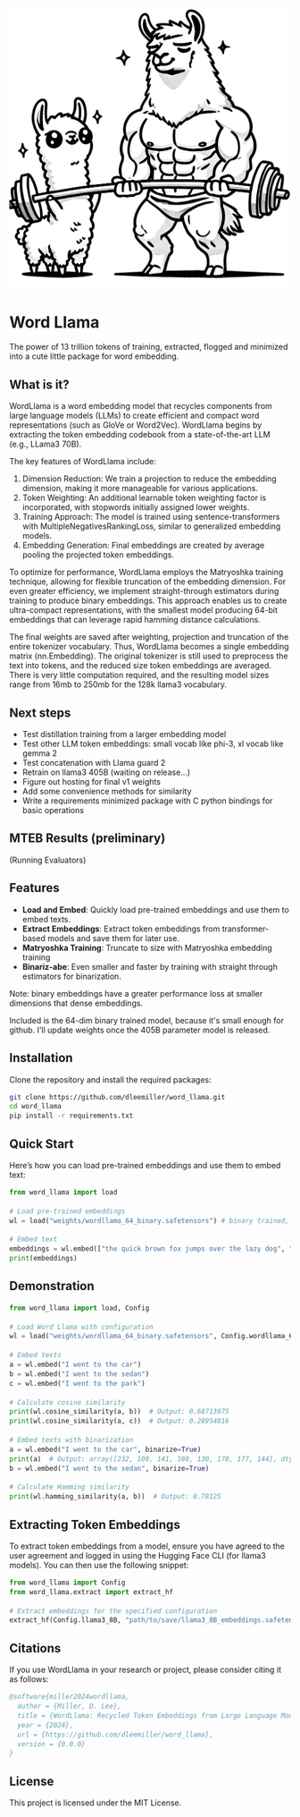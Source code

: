 ![Word Llama](wordllama.png)

# Word Llama

The power of 13 trillion tokens of training, extracted, flogged and minimized into a cute little package for word embedding.

## What is it?

WordLlama is a word embedding model that recycles components from large language models (LLMs) to create efficient and compact word representations (such as GloVe or Word2Vec).
WordLlama begins by extracting the token embedding codebook from a state-of-the-art LLM (e.g., LLama3 70B).

The key features of WordLlama include:

1. Dimension Reduction: We train a projection to reduce the embedding dimension, making it more manageable for various applications.
2. Token Weighting: An additional learnable token weighting factor is incorporated, with stopwords initially assigned lower weights.
3. Training Approach: The model is trained using sentence-transformers with MultipleNegativesRankingLoss, similar to generalized embedding models.
4. Embedding Generation: Final embeddings are created by average pooling the projected token embeddings.

To optimize for performance, WordLlama employs the Matryoshka training technique, allowing for flexible truncation of the embedding dimension.
For even greater efficiency, we implement straight-through estimators during training to produce binary embeddings.
This approach enables us to create ultra-compact representations, with the smallest model producing 64-bit embeddings that can leverage rapid hamming distance calculations.

The final weights are saved after weighting, projection and truncation of the entire tokenizer vocabulary. Thus, WordLlama becomes a single embedding matrix (nn.Embedding). The original
tokenizer is still used to preprocess the text into tokens, and the reduced size token embeddings are averaged. There is very little computation required, and the
resulting model sizes range from 16mb to 250mb for the 128k llama3 vocabulary.

## Next steps

- Test distillation training from a larger embedding model
- Test other LLM token embeddings: small vocab like phi-3, xl vocab like gemma 2
- Test concatenation with Llama guard 2
- Retrain on llama3 405B (waiting on release...)
- Figure out hosting for final v1 weights
- Add some convenience methods for similarity
- Write a requirements minimized package with C python bindings for basic operations

## MTEB Results (preliminary)

(Running Evaluators)

## Features

- **Load and Embed**: Quickly load pre-trained embeddings and use them to embed texts.
- **Extract Embeddings**: Extract token embeddings from transformer-based models and save them for later use.
- **Matryoshka Training**: Truncate to size with Matryoshka embedding training
- **Binariz-abe**: Even smaller and faster by training with straight through estimators for binarization.

Note: binary embeddings have a greater performance loss at smaller dimensions that dense embeddings.

Included is the 64-dim binary trained model, because it's small enough for github. I'll update weights once the 405B parameter model is released.

## Installation

Clone the repository and install the required packages:

```bash
git clone https://github.com/dleemiller/word_llama.git
cd word_llama
pip install -r requirements.txt
```

## Quick Start

Here’s how you can load pre-trained embeddings and use them to embed text:

```python
from word_llama import load

# Load pre-trained embeddings
wl = load("weights/wordllama_64_binary.safetensors") # binary trained, truncated to 64-dims

# Embed text
embeddings = wl.embed(["the quick brown fox jumps over the lazy dog", "and all that jazz"])
print(embeddings)
```

## Demonstration

```python
from word_llama import load, Config

# Load Word Llama with configuration
wl = load("weights/wordllama_64_binary.safetensors", Config.wordllama_64)

# Embed texts
a = wl.embed("I went to the car")
b = wl.embed("I went to the sedan")
c = wl.embed("I went to the park")

# Calculate cosine similarity
print(wl.cosine_similarity(a, b))  # Output: 0.68713075
print(wl.cosine_similarity(a, c))  # Output: 0.28954816

# Embed texts with binarization
a = wl.embed("I went to the car", binarize=True)
print(a)  # Output: array([232, 109, 141, 180, 130, 170, 177, 144], dtype=uint8)
b = wl.embed("I went to the sedan", binarize=True)

# Calculate Hamming similarity
print(wl.hamming_similarity(a, b))  # Output: 0.78125
```

## Extracting Token Embeddings

To extract token embeddings from a model, ensure you have agreed to the user agreement and logged in using the Hugging Face CLI (for llama3 models). You can then use the following snippet:

```python
from word_llama import Config
from word_llama.extract import extract_hf

# Extract embeddings for the specified configuration
extract_hf(Config.llama3_8B, "path/to/save/llama3_8B_embeddings.safetensors")
```

## Citations

If you use WordLlama in your research or project, please consider citing it as follows:

```bibtex
@software{miller2024wordllama,
  author = {Miller, D. Lee},
  title = {WordLlama: Recycled Token Embeddings from Large Language Models},
  year = {2024},
  url = {https://github.com/dleemiller/word_llama},
  version = {0.0.0}
}
```

## License

This project is licensed under the MIT License.

